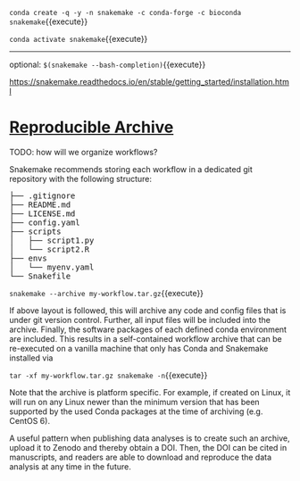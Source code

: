 `conda create -q -y -n snakemake -c conda-forge -c bioconda snakemake`{{execute}}

`conda activate snakemake`{{execute}}

---

optional: `$(snakemake --bash-completion)`{{execute}}


https://snakemake.readthedocs.io/en/stable/getting_started/installation.html


# [Reproducible Archive](https://snakemake.readthedocs.io/en/stable/snakefiles/deployment.html#sustainable-and-reproducible-archiving)

TODO: how will we organize workflows?

Snakemake recommends storing each workflow in a dedicated git repository with the following structure:

<pre>
├── .gitignore
├── README.md
├── LICENSE.md
├── config.yaml
├── scripts
│   ├── script1.py
│   └── script2.R
├── envs
│   └── myenv.yaml
└── Snakefile
</pre>

`snakemake --archive my-workflow.tar.gz`{{execute}}

If above layout is followed, this will archive any code and config files that is under git version control. Further, all input files will be included into the archive. Finally, the software packages of each defined conda environment are included. This results in a self-contained workflow archive that can be re-executed on a vanilla machine that only has Conda and Snakemake installed via

`
tar -xf my-workflow.tar.gz
snakemake -n
`{{execute}}

Note that the archive is platform specific. For example, if created on Linux, it will run on any Linux newer than the minimum version that has been supported by the used Conda packages at the time of archiving (e.g. CentOS 6).

A useful pattern when publishing data analyses is to create such an archive, upload it to Zenodo and thereby obtain a DOI. Then, the DOI can be cited in manuscripts, and readers are able to download and reproduce the data analysis at any time in the future.
